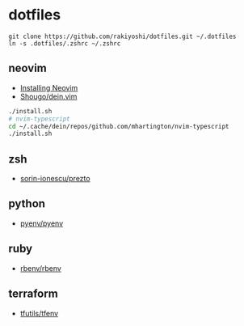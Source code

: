 # dotfiles

```
git clone https://github.com/rakiyoshi/dotfiles.git ~/.dotfiles
ln -s .dotfiles/.zshrc ~/.zshrc
```

## neovim
- [Installing Neovim](https://github.com/neovim/neovim/wiki/Installing-Neovim)
- [Shougo/dein.vim](https://github.com/Shougo/dein.vim)

```bash
./install.sh
# nvim-typescript
cd ~/.cache/dein/repos/github.com/mhartington/nvim-typescript
./install.sh
```

## zsh
- [sorin-ionescu/prezto](https://github.com/sorin-ionescu/prezto)

## python
- [pyenv/pyenv](https://github.com/pyenv/pyenv)

## ruby
- [rbenv/rbenv](https://github.com/rbenv/rbenv)

## terraform
- [tfutils/tfenv](https://github.com/tfutils/tfenv)
